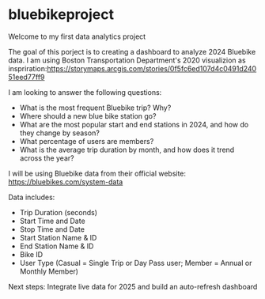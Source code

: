 # bluebikeproject
Welcome to my first data analytics project

The goal of this porject is to creating a dashboard to analyze 2024 Bluebike data. I am using Boston Transportation Department's 2020 visualizion as inspriration:https://storymaps.arcgis.com/stories/0f5fc6ed107d4c0491d24051eed77ff9 

I am looking to answer the following questions:
- What is the most frequent Bluebike trip? Why?
- Where should a new blue bike station go?
- What are the most popular start and end stations in 2024, and how do they change by season?
- What percentage of users are members?
- What is the average trip duration by month, and how does it trend across the year?

I will be using Bluebike data from their official website: https://bluebikes.com/system-data 


Data includes:
- Trip Duration (seconds)
- Start Time and Date
- Stop Time and Date
- Start Station Name & ID
- End Station Name & ID
- Bike ID
- User Type (Casual = Single Trip or Day Pass user; Member = Annual or Monthly Member)


Next steps: Integrate live data for 2025 and build an auto-refresh dashboard
